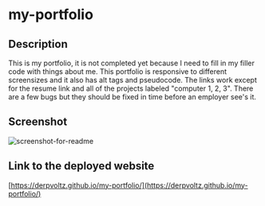 # my-portfolio

## Description

This is my portfolio, it is not completed yet because I need to fill in my filler code with things about me. This portfolio is responsive to different screensizes and it also has alt tags and pseudocode. The links work except for the resume link and all of the projects labeled "computer 1, 2, 3". There are a few bugs but they should be fixed in time before an employer see's it.

## Screenshot

![screenshot-for-readme](https://user-images.githubusercontent.com/93242500/144742115-8e56889f-1316-43a4-8f72-d124eddb401c.png)

## Link to the deployed website

[https://derpvoltz.github.io/my-portfolio/](https://derpvoltz.github.io/my-portfolio/)